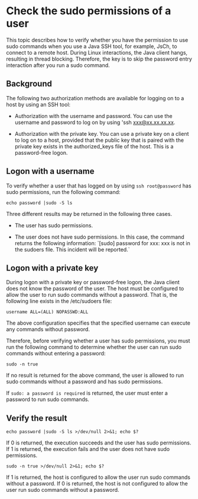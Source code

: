 Check the sudo permissions of a user 
=========================================================

This topic describes how to verify whether you have the permission to use sudo commands when you use a Java SSH tool, for example, JsCh, to connect to a remote host. During Linux interactions, the Java client hangs, resulting in thread blocking. Therefore, the key is to skip the password entry interaction after you run a sudo command. 

Background 
-------------------------------

The following two authorization methods are available for logging on to a host by using an SSH tool:

* Authorization with the username and password. You can use the username and password to log on by using 'ssh xxx@xx.xx.xx.xx.

  

* Authorization with the private key. You can use a private key on a client to log on to a host, provided that the public key that is paired with the private key exists in the authorized_keys file of the host. This is a password-free logon.

  




Logon with a username 
------------------------------------------

To verify whether a user that has logged on by using `ssh root@password` has sudo permissions, run the following command: 

```unknow
echo password |sudo -S ls
```



Three different results may be returned in the following three cases. 

* The user has sudo permissions.

  




<!-- -->



<!-- -->

* The user does not have sudo permissions. In this case, the command returns the following information: \`\[sudo\] password for xxx: xxx is not in the sudoers file. This incident will be reported.\`

  




Logon with a private key 
---------------------------------------------

During logon with a private key or password-free logon, the Java client does not know the password of the user. The host must be configured to allow the user to run sudo commands without a password. That is, the following line exists in the /etc/sudoers file:

```unknow
username ALL=(ALL) NOPASSWD:ALL
```



The above configuration specifies that the specified username can execute any commands without password. 

Therefore, before verifying whether a user has sudo permissions, you must run the following command to determine whether the user can run sudo commands without entering a password: 

```unknow
sudo -n true
```



If no result is returned for the above command, the user is allowed to run sudo commands without a password and has sudo permissions. 

If `sudo: a password is required` is returned, the user must enter a password to run sudo commands.

Verify the result 
--------------------------------------

```unknow
echo password |sudo -S ls >/dev/null 2>&1; echo $?
```



If 0 is returned, the execution succeeds and the user has sudo permissions. If 1 is returned, the execution fails and the user does not have sudo permissions. 

```unknow
sudo -n true >/dev/null 2>&1; echo $?
```



If 1 is returned, the host is configured to allow the user run sudo commands without a password. If 0 is returned, the host is not configured to allow the user run sudo commands without a password. 



